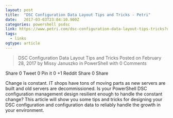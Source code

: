 ```yaml
---
layout: post 
title:  "DSC Configuration Data Layout Tips and Tricks - Petri" 
date:   2017-03-03T23:04:10.900Z 
categories: powershell psdsc
link: https://www.petri.com/dsc-configuration-data-layout-tips-tricks?utm_content=buffer6e943&utm_medium=social&utm_source=twitter.com&utm_campaign=buffer 
tags:
  - links
ogtype: article 
---
```


> DSC Configuration Data Layout Tips and Tricks
Posted on February 28, 2017 by Missy Januszko in PowerShell with 0 Comments

 Share 0  Tweet 0  Pin it 0  +1  Reddit  Share 0  Share


Change is constant. IT shops have tons of moving parts as new servers are built and old servers are decommissioned. Is your PowerShell DSC configuration management design resilient enough to handle the constant change? This article will show you some tips and tricks for designing your DSC configuration and configuration data to reliably handle the growth in your environment.